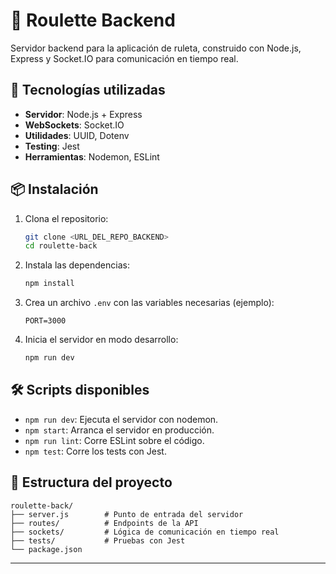 # 🎲 Roulette Backend

Servidor backend para la aplicación de ruleta, construido con Node.js, Express y Socket.IO para comunicación en tiempo real.

## 🚀 Tecnologías utilizadas

- **Servidor**: Node.js + Express
- **WebSockets**: Socket.IO
- **Utilidades**: UUID, Dotenv
- **Testing**: Jest
- **Herramientas**: Nodemon, ESLint

## 📦 Instalación

1. Clona el repositorio:

   ```bash
   git clone <URL_DEL_REPO_BACKEND>
   cd roulette-back
   ```

2. Instala las dependencias:

   ```bash
   npm install
   ```

3. Crea un archivo `.env` con las variables necesarias (ejemplo):

   ```env
   PORT=3000
   ```

4. Inicia el servidor en modo desarrollo:
   ```bash
   npm run dev
   ```

## 🛠 Scripts disponibles

- `npm run dev`: Ejecuta el servidor con nodemon.
- `npm start`: Arranca el servidor en producción.
- `npm run lint`: Corre ESLint sobre el código.
- `npm test`: Corre los tests con Jest.

## 📂 Estructura del proyecto

```
roulette-back/
├── server.js        # Punto de entrada del servidor
├── routes/          # Endpoints de la API
├── sockets/         # Lógica de comunicación en tiempo real
├── tests/           # Pruebas con Jest
└── package.json
```

---
